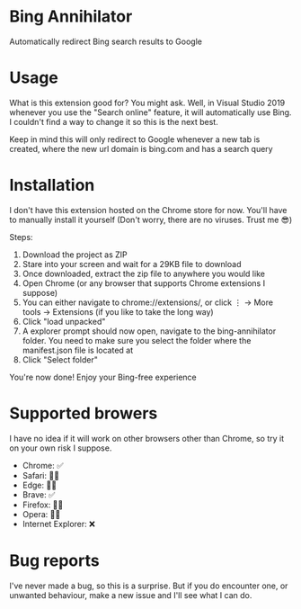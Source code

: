# Bing Annihilator
 Automatically redirect Bing search results to Google
 
 # Usage
 What is this extension good for? You might ask.
 Well, in Visual Studio 2019 whenever you use the "Search online" feature, it will automatically use Bing. I couldn't find a way to change it so this is the next best.
 
 Keep in mind this will only redirect to Google whenever a new tab is created, where the new url domain is bing.com and has a search query
 
 # Installation
 I don't have this extension hosted on the Chrome store for now.
 You'll have to manually install it yourself (Don't worry, there are no viruses. Trust me 😎)
 
 Steps:
  1. Download the project as ZIP
  2. Stare into your screen and wait for a 29KB file to download
  3. Once downloaded, extract the zip file to anywhere you would like
  4. Open Chrome (or any browser that supports Chrome extensions I suppose)
  5. You can either navigate to chrome://extensions/, or click ⋮ -> More tools -> Extensions (if you like to take the long way)
  6. Click "load unpacked"
  7. A explorer prompt should now open, navigate to the bing-annihilator folder. You need to make sure you select the folder where the manifest.json file is located at
  8. Click "Select folder"
  
  You're now done! Enjoy your Bing-free experience
  
  # Supported browers
  I have no idea if it will work on other browsers other than Chrome, so try it on your own risk I suppose.
  
  * Chrome: ✅
  * Safari: 🤷‍♂️
  * Edge: 🤷‍♂️
  * Brave: ✅
  * Firefox: 🤷‍♂️
  * Opera: 🤷‍♂️
  * Internet Explorer: ❌
  
  # Bug reports
  I've never made a bug, so this is a surprise. But if you do encounter one, or unwanted behaviour, make a new issue and I'll see what I can do.
